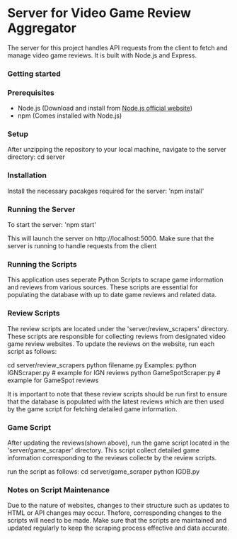 # Server for Video Game Review Aggregator
The server for this project handles API requests from the client to fetch and manage video game reviews. It is built with Node.js and Express.

### Getting started

### Prerequisites
- Node.js (Download and install from [Node.js official website](https://nodejs.org/))
- npm (Comes installed with Node.js)

### Setup
After unzipping the repository to your local machine, navigate to the server directory:
cd server

### Installation
Install the necessary pacakges required for the server:
'npm install'

### Running the Server
To start the server:
'npm start'

This will launch the server on http://localhost:5000. Make sure that the server is running to handle requests from the client

### Running the Scripts

This application uses seperate Python Scripts to scrape game information and reviews from various sources. These scripts are essential for populating the database with up to date game reviews and related data.

### Review Scripts

The review scripts are located under the 'server/review_scrapers' directory. These scripts are responsible for collecting reviews from designated video game review websites. To update the reviews on the website, run each script as follows:

cd server/review_scrapers
python filename.py
Examples:
python IGNScraper.py # example for IGN reviews
python GameSpotScraper.py # example for GameSpot reviews

It is important to note that these review scripts should be run first to ensure that the database is populated with the latest reviews which are then used by the game script for fetching detailed game information.

### Game Script
After updating the reviews(shown above), run the game script located in the 'server/game_scraper' directory. This script collect detailed game information corresponding to the reviews collecte by the review scripts.

run the script as follows:
cd server/game_scraper
python IGDB.py

### Notes on Script Maintenance
Due to the nature of websites, changes to their structure such as updates to HTML or API changes may occur. Thefore, corresponding changes to the scripts will need to be made. Make sure that the scripts are maintained and updated regularly to keep the scraping process effective and data accurate. 
